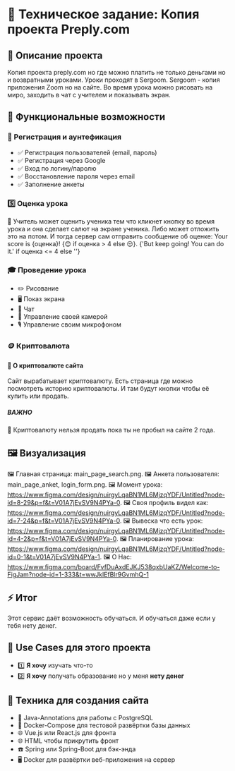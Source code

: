 # 📌 Техническое задание: Копия проекта Preply.com

## 📖 Описание проекта

Копия проекта preply.com но где можно платить не только деньгами но и возвратными уроками.
Уроки проходят в Sergoom. Sergoom - копия приложения Zoom но на сайте.
Во время урока можно рисовать на миро, заходить в чат с учителем и показывать экран.

## 🎯 Функциональные возможности

### 🔐 Регистрация и аунтефикация

- ✅ Регистрация пользователей (email, пароль)
- ✅ Регистрация через Google
- ✅ Вход по логину/паролю
- ✅ Восстановление пароля через email
- ✅ Заполнение анкеты

### 5️⃣ Оценка урока

📖 Учитель может оценить ученика тем что кликнет кнопку во время урока и она сделает салют на экране ученика.
Либо может отложить это на потом. И тогда сервер сам отправить сообщение об оценке: Your score is {оценка}! {😊 if
оценка > 4 else 😒}. {'But keep going! You can do it.' if оценка <= 4 else ''}

### 🎓 Проведение урока

- ✏️ Рисование
- 🖥️ Показ экрана
- 💬 Чат
- 🎥 Управление своей камерой
- 🎙️ Управление своим микрофоном

### 🪙 Криптовалюта

#### 📖 О криптовалюте сайта

Сайт вырабатывает криптовалюту.
Есть страница где можно посмотреть историю криптовалюты.
И там будут кнопки чтобы её купить или продать.

##### ВАЖНО

🚫 Криптовалюту нельзя продать пока ты не пробыл на сайте 2 года.

## 🖼️ Визуализация

🖼️ Главная страница: main_page_search.png.
🖼️ Анкета пользователя: main_page_anket, login_form.png.
🖼️ Момент урока: https://www.figma.com/design/nuirgyLqaBN1ML6MjzqYDF/Untitled?node-id=8-29&p=f&t=V01A7jEvSV9N4PYa-0.
🖼️ Своя профиль видел
как: https://www.figma.com/design/nuirgyLqaBN1ML6MjzqYDF/Untitled?node-id=7-24&p=f&t=V01A7jEvSV9N4PYa-0.
🖼️ Вывеска что есть
урок: https://www.figma.com/design/nuirgyLqaBN1ML6MjzqYDF/Untitled?node-id=4-2&p=f&t=V01A7jEvSV9N4PYa-0.
🖼️ Планирование урока: https://www.figma.com/design/nuirgyLqaBN1ML6MjzqYDF/Untitled?node-id=0-1&t=V01A7jEvSV9N4PYa-1.
🖼️ О Нас: https://www.figma.com/board/FvfDuAxdEJKJ538qxbUaKZ/Welcome-to-FigJam?node-id=1-333&t=wwJklEfBlr9GvmhQ-1
## ⚡ Итог

Этот сервис даёт возможность обучаться. И обучаться даже если у тебя нету денег.

## 📝 Use Cases для этого проекта

- 1️⃣ **Я хочу** изучать что-то
- 2️⃣ **Я хочу** получать образование но у меня **нету денег**

## 📱 Техника для создания сайта

- 💽 Java-Annotations для работы с PostgreSQL
- 💽 Docker-Compose для тестовой развёртки базы данных
- 🌐 Vue.js или React.js для фронта
- 🌐 HTML чтобы прикрутить фронт
- ☎️ Spring или Spring-Boot для бэк-энда
- 🖥️ Docker для развёртки веб-приложения на сервер
